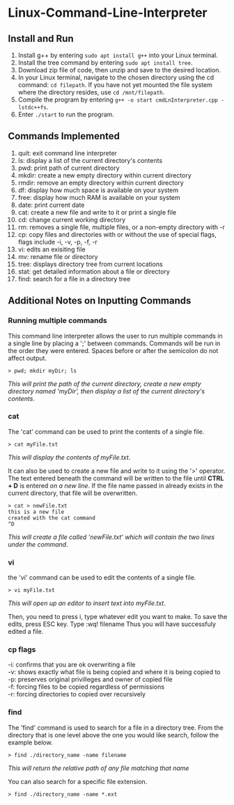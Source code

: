 # Linux-Command-Line-Interpreter

## Install and Run
1. Install g++ by entering ```sudo apt install g++``` into your Linux terminal.
2. Install the tree command by entering ```sudo apt install tree```.
3. Download zip file of code, then unzip and save to the desired location.
4. In your Linux terminal, navigate to the chosen directory using the cd command: ```cd filepath```. If you have not yet mounted the file system where the directory resides, use ```cd /mnt/filepath```.
5. Compile the program by entering ```g++ -o start cmdLnInterpreter.cpp -lstdc++fs```.
6. Enter ```./start``` to run the program.

## Commands Implemented
1. quit: exit command line interpreter
2. ls: display a list of the current directory's contents
3. pwd: print path of current directory
4. mkdir: create a new empty directory within current directory
5. rmdir: remove an empty directory within current directory
6. df: display how much space is available on your system
7. free: display how much RAM is available on your system
8. date: print current date
9. cat: create a new file and write to it or print a single file
10. cd: change current working directory
11. rm: removes a single file, multiple files, or a non-empty directory with -r
12. cp: copy files and directories with or without the use of special flags, flags include -i, -v, -p, -f, -r
13. vi: edits an exisiting file
14. mv: rename file or directory
15. tree: displays directory tree from current locations
16. stat: get detailed information about a file or directory
17. find: search for a file in a directory tree

## Additional Notes on Inputting Commands
### Running multiple commands
This command line interpreter allows the user to run multiple commands in a single line by placing a ';' between commands. Commands will be run in the order they were entered. Spaces before or after the semicolon do not affect output.
```
> pwd; mkdir myDir; ls
```
*This will print the path of the current directory, create a new empty directory named 'myDir', then display a list of the current directory's contents*.
### cat
The 'cat' command can be used to print the contents of a single file.
```
> cat myFile.txt
```
*This will display the contents of myFile.txt*.  

It can also be used to create a new file and write to it using the '>' operator. The text entered beneath the command will be written to the file until **CTRL + D** is entered *on a new line*. If the file name passed in already exists in the current directory, that file will be overwritten.
```
> cat > newFile.txt
this is a new file
created with the cat command
^D
```
*This will create a file called 'newFile.txt' which will contain the two lines under the command*.

### vi
the 'vi' command can be used to edit the contents of a single file.
```
> vi myFile.txt
```
*This will open up an editor to insert text into myFile.txt*.

Then, you need to press i, type whatever edit you want to make.
To save the edits, press ESC key. Type :wq! filename
Thus you will have successfuly edited a file.

### cp flags
-i: confirms that you are ok overwriting a file  
-v: shows exactly what file is being copied and where it is being copied to  
-p: preserves original privilleges and owner of copied file  
-f: forcing files to be copied regardless of permissions  
-r: forcing directories to copied over recursively  

### find
The 'find' command is used to search for a file in a directory tree. From the directory that is one level above the one you would like search, follow the example below.
```
> find ./directory_name -name filename
```
*This will return the relative path of any file matching that name*  

You can also search for a specific file extension.
```
> find ./directory_name -name *.ext
```

